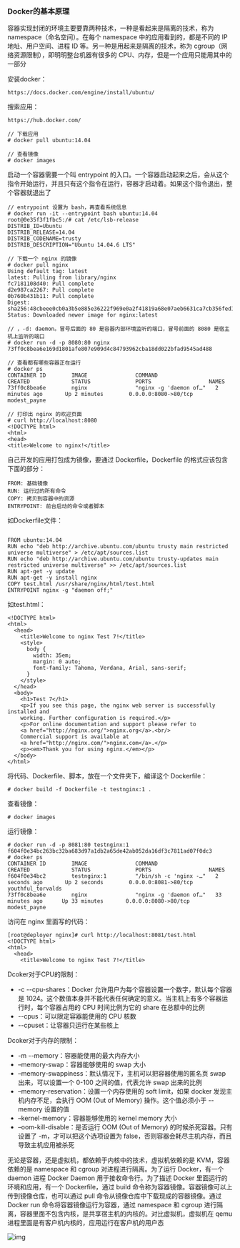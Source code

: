 ### Docker的基本原理

容器实现封闭的环境主要要靠两种技术，一种是看起来是隔离的技术，称为 namespace（命名空间）。在每个 namespace 中的应用看到的，都是不同的 IP 地址、用户空间、进程 ID 等。另一种是用起来是隔离的技术，称为 cgroup（网络资源限制），即明明整台机器有很多的 CPU、内存，但是一个应用只能用其中的一部分

安装docker：

```
https://docs.docker.com/engine/install/ubuntu/
```

搜索应用：

```
https://hub.docker.com/
```

```
// 下载应用
# docker pull ubuntu:14.04

// 查看镜像
# docker images
```

启动一个容器需要一个叫 entrypoint 的入口。一个容器启动起来之后，会从这个指令开始运行，并且只有这个指令在运行，容器才启动着。如果这个指令退出，整个容器就退出了

```
// entrypoint 设置为 bash，再查看系统信息
# docker run -it --entrypoint bash ubuntu:14.04
root@0e35f3f1fbc5:/# cat /etc/lsb-release 
DISTRIB_ID=Ubuntu
DISTRIB_RELEASE=14.04
DISTRIB_CODENAME=trusty
DISTRIB_DESCRIPTION="Ubuntu 14.04.6 LTS"
```



```
// 下载一个 nginx 的镜像
# docker pull nginx
Using default tag: latest
latest: Pulling from library/nginx
fc7181108d40: Pull complete 
d2e987ca2267: Pull complete 
0b760b431b11: Pull complete 
Digest: sha256:48cbeee0cb0a3b5e885e36222f969e0a2f41819a68e07aeb6631ca7cb356fed1
Status: Downloaded newer image for nginx:latest

// ，-d: daemon。冒号后面的 80 是容器内部环境监听的端口，冒号前面的 8080 是宿主机上监听的端口
# docker run -d -p 8080:80 nginx
73ff0c8bea6e169d1801afe807e909d4c84793962cba18dd022bfad9545ad488

// 查看都有哪些容器正在运行
# docker ps
CONTAINER ID        IMAGE               COMMAND                  CREATED             STATUS              PORTS                  NAMES
73ff0c8bea6e        nginx               "nginx -g 'daemon of…"   2 minutes ago       Up 2 minutes        0.0.0.0:8080->80/tcp   modest_payne

// 打印出 nginx 的欢迎页面
# curl http://localhost:8080
<!DOCTYPE html>
<html>
<head>
<title>Welcome to nginx!</title>
```

自己开发的应用打包成为镜像，要通过 Dockerfile，Dockerfile 的格式应该包含下面的部分：

```
FROM: 基础镜像
RUN: 运行过的所有命令
COPY: 拷贝到容器中的资源
ENTRYPOINT: 前台启动的命令或者脚本
```

如Dockerfile文件：

```

FROM ubuntu:14.04
RUN echo "deb http://archive.ubuntu.com/ubuntu trusty main restricted universe multiverse" > /etc/apt/sources.list
RUN echo "deb http://archive.ubuntu.com/ubuntu trusty-updates main restricted universe multiverse" >> /etc/apt/sources.list
RUN apt-get -y update
RUN apt-get -y install nginx
COPY test.html /usr/share/nginx/html/test.html
ENTRYPOINT nginx -g "daemon off;"
```

如test.html：

```
<!DOCTYPE html>
<html>
  <head>
    <title>Welcome to nginx Test 7!</title>
    <style>
      body {
        width: 35em;
        margin: 0 auto;
        font-family: Tahoma, Verdana, Arial, sans-serif;
      }
    </style>
  </head>
  <body>
    <h1>Test 7</h1>
    <p>If you see this page, the nginx web server is successfully installed and
    working. Further configuration is required.</p>
    <p>For online documentation and support please refer to
    <a href="http://nginx.org/">nginx.org</a>.<br/>
    Commercial support is available at
    <a href="http://nginx.com/">nginx.com</a>.</p>
    <p><em>Thank you for using nginx.</em></p>
  </body>
</html>
```

将代码、Dockerfile、脚本，放在一个文件夹下，编译这个 Dockerfile：

```
# docker build -f Dockerfile -t testnginx:1 .
```

查看镜像：

```
# docker images
```

运行镜像：

```
# docker run -d -p 8081:80 testnginx:1
f604f0e34bc263bc32ba683d97a1db2a65de42ab052da16df3c7811ad07f0dc3
# docker ps
CONTAINER ID        IMAGE               COMMAND                  CREATED             STATUS              PORTS                  NAMES
f604f0e34bc2        testnginx:1         "/bin/sh -c 'nginx -…"   2 seconds ago       Up 2 seconds        0.0.0.0:8081->80/tcp   youthful_torvalds
73ff0c8bea6e        nginx               "nginx -g 'daemon of…"   33 minutes ago      Up 33 minutes       0.0.0.0:8080->80/tcp   modest_payne
```

访问在 nginx 里面写的代码：

```
[root@deployer nginx]# curl http://localhost:8081/test.html
<!DOCTYPE html>
<html>
  <head>
    <title>Welcome to nginx Test 7!</title>
```

Dcoker对于CPU的限制：

*  -c --cpu-shares：Docker 允许用户为每个容器设置一个数字，默认每个容器是 1024。这个数值本身并不能代表任何确定的意义。当主机上有多个容器运行时，每个容器占用的 CPU 时间比例为它的 share 在总额中的比例
* --cpus：可以限定容器能使用的 CPU 核数
* --cpuset：让容器只运行在某些核上

Dcoker对于内存的限制：

* -m --memory：容器能使用的最大内存大小
* –memory-swap：容器能够使用的 swap 大小
* –memory-swappiness：默认情况下，主机可以把容器使用的匿名页 swap 出来，可以设置一个 0-100 之间的值，代表允许 swap 出来的比例
* –memory-reservation：设置一个内存使用的 soft limit，如果 docker 发现主机内存不足，会执行 OOM (Out of Memory) 操作。这个值必须小于 --memory 设置的值
* –kernel-memory：容器能够使用的 kernel memory 大小
* –oom-kill-disable：是否运行 OOM (Out of Memory) 的时候杀死容器。只有设置了 -m，才可以把这个选项设置为 false，否则容器会耗尽主机内存，而且导致主机应用被杀死

无论是容器，还是虚拟机，都依赖于内核中的技术，虚拟机依赖的是 KVM，容器依赖的是 namespace 和 cgroup 对进程进行隔离。为了运行 Docker，有一个 daemon 进程 Docker Daemon 用于接收命令行。为了描述 Docker 里面运行的环境和应用，有一个 Dockerfile，通过 build 命令称为容器镜像。容器镜像可以上传到镜像仓库，也可以通过 pull 命令从镜像仓库中下载现成的容器镜像。通过 Docker run 命令将容器镜像运行为容器，通过 namespace 和 cgroup 进行隔离，容器里面不包含内核，是共享宿主机的内核的。对比虚拟机，虚拟机在 qemu 进程里面是有客户机内核的，应用运行在客户机的用户态

![img](https://static001.geekbang.org/resource/image/5a/c5/5a499cb50a1b214a39ddf19cbb63dcc5.jpg)

### 

